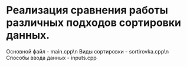 # Реализация сравнения работы различных подходов сортировки данных.

Основной файл - main.cpp\n
Виды сортировки - sortirovka.cpp\n
Способы ввода данных - inputs.cpp
